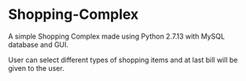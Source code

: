 # Shopping-Complex

A simple Shopping Complex  made using Python 2.7.13 with MySQL database and GUI.

User can select different types of shopping items and at last bill will be given to the user.


